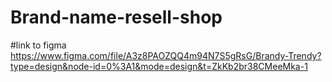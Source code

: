 
# Brand-name-resell-shop
#link to figma
https://www.figma.com/file/A3z8PAOZQQ4m94N7S5gRsG/Brandy-Trendy?type=design&node-id=0%3A1&mode=design&t=ZkKb2br38CMeeMka-1
